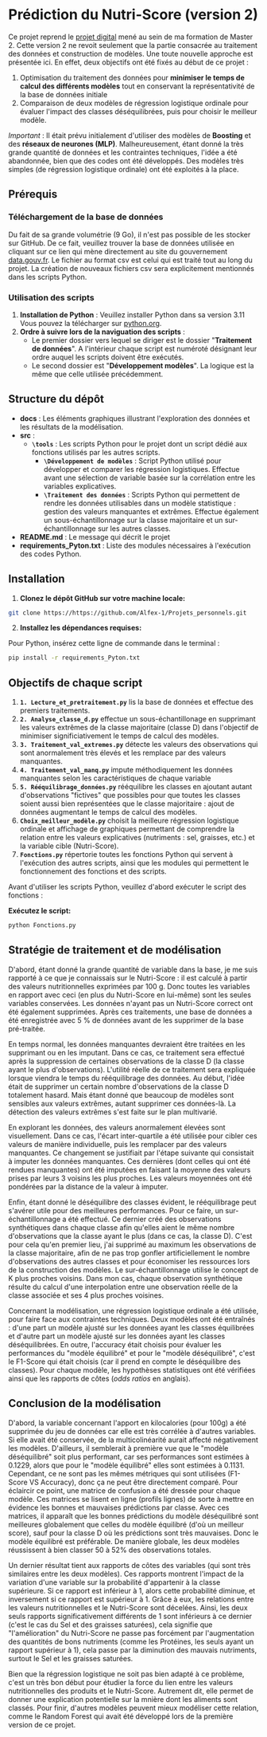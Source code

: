 # Prédiction du Nutri-Score (version 2)

Ce  projet reprend le [projet digital](https://github.com/Alfex-1/Projet_digital) mené au sein de ma formation de Master 2.
Cette version 2 ne revoit seulement que la partie consacrée au traitement des données et construction de modèles. Une toute nouvelle approche est présentée ici.
En effet, deux objectifs ont été fixés au début de ce projet :
 1. Optimisation du traitement des données pour **minimiser le temps de calcul des différents modèles** tout en conservant la représentativité de la base de données initiale
 2. Comparaison de deux modèles de régression logistique ordinale pour  évaluer l'impact des classes déséquilibrées, puis pour choisir le meilleur modèle.
 
 *Important* : Il était prévu initialement d'utiliser des modèles de **Boosting** et des **réseaux de neurones (MLP)**. Malheureusement, étant donné la très grande quantité de données et les contraintes techniques, l'idée a été abandonnée, bien que des codes ont été développés. Des modèles très simples (de régression logistique ordinale) ont été exploités à la place.

## Prérequis

### Téléchargement de la base de données

Du fait de sa grande volumétrie (9 Go), il n'est pas possible de les stocker sur GitHub. De ce fait, veuillez trouver la base de données utilisée en cliquant sur ce lien qui mène directement au site du gouvernement [data.gouv.fr](https://www.data.gouv.fr/fr/datasets/open-food-facts-produits-alimentaires-ingredients-nutrition-labels/). Le fichier au format csv est celui qui est traité tout au long du projet. La création de nouveaux fichiers csv sera explicitement mentionnés dans les scripts Python.

### Utilisation des scripts

1. **Installation de Python** : Veuillez installer Python dans sa version 3.11 Vous pouvez la télécharger  sur [python.org](https://www.python.org/).
2. **Ordre à suivre lors de la naviguation des scripts** :
    - Le premier dossier vers lequel se diriger est le dossier "**Traitement de données**". A l'intérieur chaque script est numéroté désignant leur ordre auquel les scripts doivent être exécutés.
    - Le second dossier est "**Développement modèles**". La logique est la même que celle utilisée précédemment.
   
## Structure du dépôt 

- __docs__ : Les éléments graphiques illustrant l'exploration des données et les résultats de la modélisation.  
- __src__ :  
    - **`\tools`** : Les scripts Python pour le projet dont un script dédié aux fonctions utilisés par les autres scripts.
        - **`\Développement de modèles`** : Script Python utilisé pour développer et comparer les régression logistiques. Effectue avant une sélection de variable basée sur la corrélation entre les variables explicatives.
        - **`\Traitement des données`** : Scripts Python qui permettent de rendre les données utilisables dans un modèle statistique : gestion des valeurs manquantes et extrêmes. Effectue également un sous-échantillonnage sur la classe majoritaire et un sur-échantillonnage sur les autres classes.
- __README.md__ : Le message qui décrit le projet         
- __requirements_Pyton.txt__ : Liste des modules nécessaires à l'exécution des codes Python.      

## Installation

1. **Clonez le dépôt GitHub sur votre machine locale:** 
```bash
git clone https://https://github.com/Alfex-1/Projets_personnels.git
```

2. **Installez les dépendances requises:**

Pour Python, insérez cette ligne de commande dans le terminal :
```bash
pip install -r requirements_Pyton.txt
```


## Objectifs de chaque script

1. **`1. Lecture_et_pretraitement.py`** lis la base de données et effectue des premiers traitements.
2. **`2. Analyse_classe_d.py`** effectue un sous-échantillonage en supprimant les valeurs extrêmes de la classe majoritaire (classe D) dans l'objectif de minimiser significiativement le temps de calcul des modèles.
3. **`3. Traitement_val_extremes.py`** détecte les valeurs des observations qui sont anormalement très élevés et les remplace par des valeurs manquantes.
4. **`4. Traitement_val_manq.py`** impute méthodiquement les données manquantes selon les caractéristiques de chaque variable
5. **`5. Rééquilibrage_données.py`** rééquilibre les classes en ajoutant autant d'observations "fictives" que possibles pour que toutes les classes soient aussi bien représentées que le classe majoritaire : ajout de données augmentant le temps de calcul des modèles.
6. **`Choix_meilleur_modèle.py`** choisit la meilleure régression logistique ordinale et affichage de graphiques permettant de comprendre la relation entre les valeurs explicatives (nutriments : sel, graisses, etc.) et la variable cible (Nutri-Score).
7. **`Fonctions.py`** répertorie toutes les fonctions Python qui servent à l'exécution des autres scripts, ainsi que les modules qui permettent le fonctionnement des fonctions et des scripts.

Avant d'utiliser les scripts Python, veuillez d'abord exécuter le script des fonctions :

**Exécutez le script:** 
```bash
python Fonctions.py  
```

## Stratégie de traitement et de modélisation

D'abord, étant donné la grande quantité de variable dans la base, je me suis rapporté à ce que je connaissais sur le Nutri-Score : il est calculé à partir des valeurs nutritionnelles exprimées par 100 g. Donc toutes les variables en rapport avec ceci (en plus du Nutri-Score en lui-même) sont les seules variables conservées.
Les données n'ayant pas un Nutri-Score correct ont été également supprimées.
Après ces traitements, une base de données a été enregistrée avec 5 % de données avant de les supprimer de la base pré-traitée.

En temps normal, les données manquantes devraient être traitées en les supprimant ou en les imputant. Dans ce cas, ce traitement sera effectué après la suppression de certaines observations de la classe D (la classe ayant le plus d'observations). L'utilité réelle de ce traitement sera expliquée lorsque viendra le temps du rééquilibrage des données. Au début, l'idée était de supprimer un certain nombre d'observations de la classe D totalement hasard. Mais étant donné que beaucoup de modèles sont sensibles aux valeurs extrêmes, autant supprimer ces données-là. La détection des valeurs extrêmes s'est faite sur le plan multivarié.


En explorant les données, des valeurs anormalement élevées sont visuellement. Dans ce cas, l'écart inter-quartile a été utilisée pour cibler ces valeurs de manière individuelle, puis les remplacer par des valeurs manquantes. Ce changement se justifiait par l'étape suivante qui consistait à imputer les données manquantes. Ces dernières (dont celles qui ont été rendues manquantes) ont été imputées en faisant la moyenne des valeurs prises par leurs 3 voisins les plus proches. Les valeurs moyennées ont été pondérées par la distance de la valeur à imputer.


Enfin, étant donné le déséquilibre des classes évident, le rééquilibrage peut s'avérer utile pour des meilleures performances. Pour ce faire, un sur-échantillonnage a été effectué. Ce dernier créé des observations synthétiques dans chaque classe afin qu'elles aient le même nombre d'observations que la classe ayant le plus (dans ce cas, la classe D). C'est pour cela qu'en premier lieu, j'ai supprimé au maximum les observations de la classe majoritaire, afin de ne pas trop gonfler artificiellement le nombre d'observations des autres classes et pour économiser les ressources lors de la construction des modèles. Le sur-échantillonnage utilise le concept de K plus proches voisins. Dans mon cas, chaque observation synthétique résulte du calcul d'une interpolation entre une observation réelle de la classe associée et ses 4 plus proches voisines.


Concernant la modélisation, une régression logistique ordinale a été utilisée, pour faire face aux contraintes techniques. Deux modèles ont été entraînés : d'une part un modèle ajusté sur les données ayant les classes équilibrées et d'autre part un modèle ajusté sur les données ayant les classes déséquilibrées. En outre, l'accuracy était choisis pour évaluer les performances du "modèle équilibré" et pour le "modèle déséquilibré", c'est le F1-Score qui était choisis (car il prend en compte le déséquilibre des classes). Pour chaque modèle, les hypothèses statistiques ont été vérifiées ainsi que les rapports de côtes (*odds ratios* en anglais).

## Conclusion de la modélisation

D'abord, la variable concernant l'apport en kilocalories (pour 100g) a été supprimée du jeu de données car elle est très corrélée à d'autres variables. Si elle avait été conservée, de la multicolinéarité aurait affecté négativement les modèles. D'ailleurs, il semblerait à première vue que le "modèle déséquilibré" soit plus performant, car ses performances sont estimées à 0.1229, alors que pour le "modèle équilibré" elles sont estimées à 0.1131. Cependant, ce ne sont pas les mêmes métriques qui sont utilisées (F1-Score VS Accuracy), donc ça ne peut être directement comparé. Pour éclaircir ce point, une matrice de confusion a été dressée pour chaque modèle. Ces matrices se lisent en ligne (profils lignes) de sorte à mettre en évidence les bonnes et mauvaises prédictions par classe. Avec ces matrices, il apparaît que les bonnes prédictions du modèle déséquilibré sont meilleures globalement que celles du modèle équilibré (d'où un meilleur score), sauf pour la classe D où les prédictions sont très mauvaises. Donc le modèle équilibré est préférable. De manière globale, les deux modèles réussissent à bien classer 50 à 52% des observations totales.

Un dernier résultat tient aux rapports de côtes des variables (qui sont très similaires entre les deux modèles). Ces rapports montrent l'impact de la variation d'une variable sur la probabilité d'appartenir à la classe supérieure. Si ce rapport est inférieur à 1, alors cette probabilité diminue, et inversement si ce rapport est supérieur à 1.
Grâce à eux, les relations entre les valeurs nutritionnelles et le Nutri-Score sont décelées. Ainsi, les deux seuls rapports significativement différents de 1 sont inférieurs à ce dernier (c'est le cas du Sel et des graisses saturées), cela signifie que "l'amélioration" du Nutri-Score ne passe pas forcément par l'augmentation des quantités de bons nutriments (comme les Protéines, les seuls ayant un rapport supérieur à 1), cela passe par la diminution des mauvais nutriments, surtout le Sel et les graisses saturées.

Bien que la régression logistique ne soit pas bien adapté à ce problème, c'est un très bon début pour étudier la force du lien entre les valeurs nutritionnelles des produits et le Nutri-Score. Autrement dit, elle permet de donner une explication potentielle sur la mnière dont les aliments sont classés. Pour finir, d'autres modèles peuvent mieux modéliser cette relation, comme le Random Forest qui avait été développé lors de la première version de ce projet.
